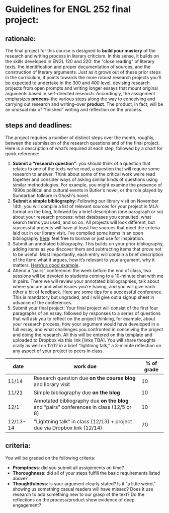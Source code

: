 
# Guidelines for ENGL 252 final project:
## rationale:

The final project for this course is designed to **build your mastery** of the research and writing process in literary criticism. In this sense, it builds on the skills developed in ENGL 120 and 220: the “close reading” of literary texts, the identification and proper documentation of sources, and the construction of literary arguments. Just as it grows out of these prior steps in the curriculum, it points towards the more robust research projects you’ll be expected to undertake in the 300 and 400 level, devising research projects from open prompts and writing longer essays that mount original arguments based in self-directed research. Accordingly, the assignment emphasizes **process**–the various steps along the way to conceiving and carrying out research and writing–over **product**. The product, in fact, will be an unusual mix of “finished” writing and reflection on the process.

## steps and deadlines:

The project requires a number of distinct steps over the month, roughly, between the submission of the research questions and of the final project. Here is a description of what’s required at each step, followed by a chart for quick reference:

1. **Submit a “research question”**: you should think of a question that relates to one of the texts we’ve read, a question that will require some research to answer. Think about some of the critical work we’re read together and consider ways of asking similar kinds of questions using similar methodologies. For example, you might examine the presence of 1990s political and cultural events in Butler's novel, or the role played by Sundarban folklore in Ghosh's novel.
2. **Submit a simple bibliography**: Following our library visit on November 14th, you will compile a list of relevant sources for your project in MLA format on the blog, followed by a brief description (one paragraph or so) about your research process: what databases you consulted, what search terms you used, and so on. All projects will look different, but successful projects will have at least five sources that meet the criteria laid out in our library visit. I’ve compiled some items in an open bibliography [here](https://engl252fa22s4.commons.gc.cuny.edu/biblio/): feel free to borrow or just use for inspiration.
3. Submit an annotated bibliography. This builds on your prior bibliography, adding items as you discover them and subtracting items that prove not to be useful. Most importantly, each entry will contain a brief description of the item: what it argues, how it’s relevant to your argument, why it matters. [Here’s a good example](http://jallred.net/wordpress/engl759/2015/04/21/annotated-bibliography-gender-in-surrealist-photography/).
4. Attend a “pairs” conference: the week before the end of class, two sessions will be devoted to students coming to a 10-minute chat with me in pairs. There we will review your annotated bibliographies, talk about where you are and what issues you’re having, and you will give each other a bit of feedback. Here are some tips for a successful conference. This is mandatory but ungraded, and I will give out a signup sheet in advance of the conferences.
5. Submit your final project: Your final project will consist of the first four paragraphs of an essay, followed by responses to a series of questions that will ask you to reflect on the project thinking, for example, about your research process, how your argument would have developed in a full essay, and what challenges you confronted in conceiving the project and doing the research. All this will be entered on this template and uploaded to Dropbox via this link [links TBA]. You will share thoughts orally as well on 12/12 in a brief “lightning talk,” a 3-minute reflection on any aspect of your project to peers in class.





 **date** | **work due** | **% of grade** 
----------| -------- | -------
11/14|Research question due **on the course blog** and library visit| 10
11/21|Simple bibliography due **on the blog**|10
12/1|Annotated bibliography due **on the blog** and “pairs” conferences in class (12/5 or 8)|10
12/13-14|"Lightning talk” in class (12/13) + project due via Dropbox link (12/14)|70










criteria:
---------

You will be graded on the following criteria:

*   **Promptness**: did you submit all assignments on time?
*   **Thoroughness**: did all of your steps fulfill the basic requirements listed above?
*   **Thoughtfulness**: is your argument clearly stated? Is it “a little weird,” showing us something casual readers will have missed? Does it use research to add something new to our grasp of the text? Do the reflections on the process/product show evidence of deep engagement?